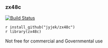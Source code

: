### zx48c

[![Build Status](https://travis-ci.org/jyjek/zx48c.svg?branch=master)](https://travis-ci.org/jyjek/zx48c)

`r install_github("jyjek/zx48c")` <br>
`r library(zx48c)`

Not free for commercial and Governmental use

